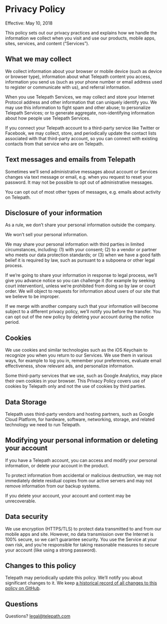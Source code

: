 # Privacy Policy

Effective: May 10, 2018

This policy sets out our privacy practices and explains how we handle the information we collect when you visit and use our products, mobile apps, sites, services, and content (“Services”).

## What we may collect

We collect information about your browser or mobile device (such as device or browser type), information about what Telepath content you access, information you send us (such as your phone number or email address used to register or communicate with us), and referral information.

When you use Telepath Services, we may collect and store your Internet Protocol address and other information that can uniquely identify you. We may use this information to fight spam and other abuse; to personalize Telepath Services; or to generate aggregate, non-identifying information about how people use Telepath Services.

If you connect your Telepath account to a third-party service like Twitter or Facebook, we may collect, store, and periodically update the contact lists associated with that third-party account, so you can connect with existing contacts from that service who are on Telepath.

## Text messages and emails from Telepath

Sometimes we’ll send administrative messages about account or Services changes via text message or email, e.g. when you request to reset your password. It may not be possible to opt out of administrative messages.

You can opt out of most other types of messages, e.g. emails about activity on Telepath.

## Disclosure of your information

As a rule, we don’t share your personal information outside the company.

We won’t sell your personal information.

We may share your personal information with third parties in limited circumstances, including: (1) with your consent; (2) to a vendor or partner who meets our data protection standards; or (3) when we have a good faith belief it is required by law, such as pursuant to a subpoena or other legal process.

If we’re going to share your information in response to legal process, we’ll give you advance notice so you can challenge it (for example by seeking court intervention), unless we’re prohibited from doing so by law or court order. We will object to requests for information about users of our site that we believe to be improper.

If we merge with another company such that your information will become subject to a different privacy policy, we’ll notify you before the transfer. You can opt out of the new policy by deleting your account during the notice period.

## Cookies

We use cookies and similar technologies such as the iOS Keychain to recognize you when you return to our Services. We use them in various ways, for example to log you in, remember your preferences, evaluate email effectiveness, show relevant ads, and personalize information.

Some third-party services that we use, such as Google Analytics, may place their own cookies in your browser. This Privacy Policy covers use of cookies by Telepath only and not the use of cookies by third parties.

## Data Storage

Telepath uses third-party vendors and hosting partners, such as Google Cloud Platform, for hardware, software, networking, storage, and related technology we need to run Telepath.

## Modifying your personal information or deleting your account

If you have a Telepath account, you can access and modify your personal information, or delete your account in the product.

To protect information from accidental or malicious destruction, we may not immediately delete residual copies from our active servers and may not remove information from our backup systems.

If you delete your account, your account and content may be unrecoverable.

## Data security

We use encryption (HTTPS/TLS) to protect data transmitted to and from our mobile apps and site. However, no data transmission over the Internet is 100% secure, so we can’t guarantee security. You use the Service at your own risk, and you’re responsible for taking reasonable measures to secure your account (like using a strong password).

## Changes to this policy

Telepath may periodically update this policy. We’ll notify you about significant changes to it. We keep [a historical record of all changes to this policy on GitHub](https://github.com/telepath-inc/legal).

## Questions

Questions? [legal@telepath.com](mailto:legal@telepath.com)
